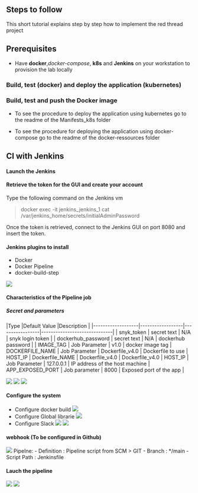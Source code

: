 
## Steps to follow
This short tutorial explains step by step how to implement the red thread project

## Prerequisites

- Have **docker**,*docker-compose*, **k8s** and **Jenkins** on your workstation to provision the lab locally


### Build, test (**docker**) and deploy the application (**kubernetes**)

### Build, test and push the Docker image

- To see the procedure to deploy the application using kubernetes go to the readme of the Manifests_k8s folder 

- To see the procedure for deploying the application using docker-compose go to the readme of the docker-ressources folder

## CI with Jenkins

#### Launch the Jenkins
#### Retrieve the token for the GUI and create your account
Type the following command on the Jenkins vm
> docker exec -it jenkins_jenkins_1 cat /var/jenkins_home/secrets/initialAdminPassword

Once the token is retrieved, connect to the Jenkins GUI on port 8080 and insert the token.

#### Jenkins plugins to install
- Docker
- Docker Pipeline
- docker-build-step

![](https://lh5.googleusercontent.com/g0vujbJyXRjL1jWLNdHTl8xlMpfAgEIygRu6T_pAnlohpDF90UkB0WtEYuCTx7mMMggnOsAE9g75rgQYRoh6hy8_769ZqA70YGBDdpiUaqt8bGAk8cJLkhP1uJuWbQIwXEPTb2ji0VCcB-TFvsPNLxsc9Bjb3ezWOPY1PWa_zapZFVwNnFDbgOfjOg)




#### Characteristics of the Pipeline job 
##### Secret and parameters
|Type |Default Value |Description |
|-------------------|------------------|-----------------|------------------------------|
| snyk_token | secret text | N/A | snyk login token |
| dockerhub_password | secret text | N/A | dockerhub password |
| IMAGE_TAG | Job Parameter | v1.0 | docker image tag |
DOCKERFILE_NAME | Job Parameter | Dockerfile_v4.0 | Dockerfile to use | HOST_IP | Dockerfile_NAME | Dockerfile_v4.0 | Dockerfile_v4.0
| HOST_IP | Job Parameter | 127.0.0.1 | IP address of the host machine
| APP_EXPOSED_PORT | Job parameter | 8000 | Exposed port of the app |

**![](https://lh4.googleusercontent.com/Kv_YJ-S8RDUaTjOIJ1cVO87vTuAVLghyjD-F9HkayZMQqkO0MHgN59zicnvDfqSxnMy2FVJAJdhZAyfCkDoCvjLGAH3pqWsmph3Ml9chDqUL7QvO8di2zvA31oBBu0XVITQewh0OdzzBCtzXYJPC_jsH9J5Vebs_CTgyWo35S-QR2uYKkC-xhimqPbcRaA)**
**![](https://lh4.googleusercontent.com/sLN_Ser1vGWtkdYpjO3JZ7S2bypk7qO3hM8VuhBZJU8A89r7YiDeakYHmDvWchwyE1kQwaI0s_aHLCtUvH0PTQT_tLhjXPHIkWxBQl9slKz8NDqDTlZ068Nk9Fnm28Iov0YpSWua-2iPqSiKjKaDtmTHZJ56oiFVVZymJGxBjTsveAabDP_sLEjDTfKsUw)**
**![](https://lh4.googleusercontent.com/thpA_qFblD_OEkc9YuyejHJrDQ43s4d-TFT25Pz7g5FErD6uXQL4f0fCFn4rO2pmjl814EwLBLi1Pau1A7PZaWEdF6lFSBKwaKh9dl8o9AXTxHEoCMKz_hSUgB2HcL4RR5V_fRqM8auau_0_AQyuVjid_rawtdPsQJ_Kf_J0WNkLBH2Bd2tBsRgHUYNG9g)**


 #### Configure the system
 - Configure docker build
**![](https://lh5.googleusercontent.com/Irl2t-vcsHrj31LlMd3H1s2jGVgEInu23Fx9Jc0HWkr-wErRey0fQbZf-HA1j1kI6yVYt75p7_3zN8kZgBPeDr3jkE8RVwoZifOj_GsHYbf_88y01rgC0FxyDWm4DkwBB0I_cemqUoToZvPGk7tYskUSJlhTTwJshauBoZ_bCYi4Liysf8c0ZnLrC8vZRA)**
- Configure Global librarie
**![](https://lh4.googleusercontent.com/lf8Ssqee-S8kgr_A6b40KJvfdpV9o9O9b5ky8Y-LitVC9IiQ_Fq7k-MTMpfalUPlRGy_ZVUB_1JuJkbvuAZPJy1tmvP6BuiMA-MGJLRR0OtU8lVm9M3Mi82PHSuwkGLiXzFDK6I-zb3hoZarYxkx_ud7fxZXxrCfvrV3UvYngM2Vq0FK2RfLGP5afXOTbw)**
- Configure Slack
**![](https://lh3.googleusercontent.com/XGQHzBuUJqAo7KmU0VEmGQVwB403plUl0VT9ywpdLRNgZROnyzPIPnrQLl3feJEY7GioC2tajG_ph-WlNAJ05vPWH1apuqelTfR8eAcmpffd19RbHJYxQn0VqEwoTVu4Q5hqjMN7oaN24k-0r0gPWpbXti55GSvNezvWhvDg51v3TBUTjRoUKo8hw_MDtg)**
**![](https://lh5.googleusercontent.com/NXp-YFt7Ar7tWcdlLThZc8hpWoPhvZAUWiTurunZUPqprXwOfYMF6IkSaYWjjxcO2DCJOQfmTAr3f-9J9kYZFFXbmxqHHdvhNw-MqG4FAr4CIy8FVn4Tb6lKvarbdePm88BIsuUc6R0vRogy2X7Vgi2BCZBiZHkhIc-3wCSK44fLXK4VOWCSnCdh2DMfMQ)**

#### webhook (To be configured in Github)
**![](https://lh6.googleusercontent.com/X7Pk08zmOMm-kOkQ11QTKhhprGhykg3j2HrvOQtwJDqKXS4WIPyNaiX5CcorSI0yuHteqI21wnyVQVWEsAXytwcfpgIql8CTGSYu2kt6y6T7X-p1ehCt9_OMGgywiMa85UPwS4DQRaYcJDzVpj2Wu8dwpxJ-tX-pVTv-b-pS-lkupG4jyIPAYu6AfkZ5dQ)**
Pipelne: 
    - Definition : Pipeline script from SCM > GIT
        - Branch : */main
        - Script Path : Jenkinsfile
        
#### Lauch the pipeline
**![](https://lh4.googleusercontent.com/96xi-ZxPFgrTSPJcNOMFVgNx238fKf6BBjM40ttYxrJEgzce_tPfTYu2_N3fZoyUd4xz5oPbOpzq4-FEEmE8LEWXYFKk4VmX-HV0ayhcak_s6Axxqa1GMmS_yq4oqvQFaMEywh3kEDUby3Avs5avaExdhe4nZAkIaXc84PXXG9wA0yRPIvCWVdTF73xpMA)**
**![](https://lh4.googleusercontent.com/tpMVgyinE0QRKPL9o3AjDnfTPLrwObzVMuHUDRjoOCzJElBKFNTHb_qiwiVISpvuh6-mMsqvVbYhj_PfW7vvW7nmUW4J2xNv6Pix0GHAzih4lkk8j9ESc45z7oiGjg6i4g61wVTt7IOjA5kZ_wHxCgKv0B-wam1DALQhGqCzwKuKbIjgkluUZTFTWvn1dQ)**
